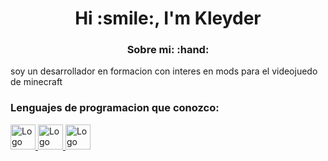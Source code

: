 <h1 align="center">Hi :smile:, I'm Kleyder </h1>

<h3 align="center"> Sobre mi: :hand: </h3>

<p> soy un desarrollador en formacion con interes en mods para el videojuedo de minecraft </p>

<h3 align="left">Lenguajes de programacion que conozco:</h3>
<p align="left">
<a href="https://www.arduino.cc/"><img src="https://cdn.jsdelivr.net/gh/devicons/devicon@latest/icons/arduino/arduino-original-wordmark.svg" alt = "Logo de arduino" widht = "40" height = "40" />
<a href="https://www.java.com/es/"><img src="https://cdn.jsdelivr.net/gh/devicons/devicon@latest/icons/java/java-original-wordmark.svg" alt = "Logo de Java" widht = "40" height = "40"/>
<a href=https://www.python.org/><img src="https://cdn.jsdelivr.net/gh/devicons/devicon@latest/icons/python/python-original-wordmark.svg" alt = "Logo de Python" witdht = "40" height = "40" />
</p>